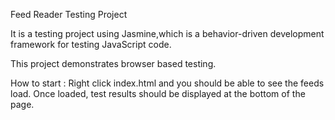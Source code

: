 Feed Reader Testing Project

It is a testing project using Jasmine,which is a behavior-driven development framework for testing JavaScript code. 

This project demonstrates browser based testing.

How to start : 
	Right click index.html and you should be able to see the feeds load.
	Once loaded, test results should be displayed at the bottom of the page.